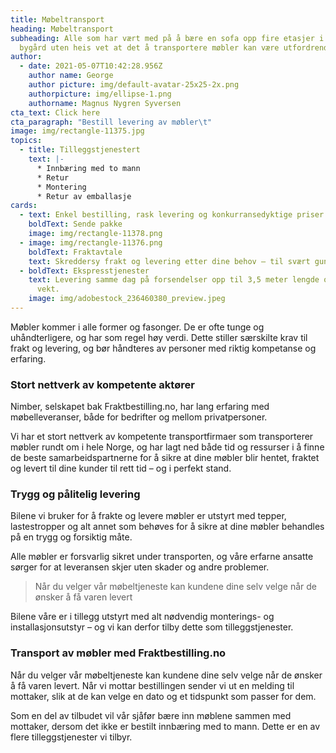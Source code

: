 ```yaml
---
title: Møbeltransport
heading: Møbeltransport
subheading: Alle som har vært med på å bære en sofa opp fire etasjer i en gammel
  bygård uten heis vet at det å transportere møbler kan være utfordrende.
author:
  - date: 2021-05-07T10:42:28.956Z
    author name: George
    author picture: img/default-avatar-25x25-2x.png
    authorpicture: img/ellipse-1.png
    authorname: Magnus Nygren Syversen
cta_text: Click here
cta_paragraph: "Bestill levering av møbler\t"
image: img/rectangle-11375.jpg
topics:
  - title: Tilleggstjenestert
    text: |-
      * Innbæring med to mann
      * Retur
      * Montering
      * Retur av emballasje
cards:
  - text: Enkel bestilling, rask levering og konkurransedyktige priser.
    boldText: Sende pakke
    image: img/rectangle-11378.png
  - image: img/rectangle-11376.png
    boldText: Fraktavtale
    text: Skreddersy frakt og levering etter dine behov – til svært gunstige priser.
  - boldText: Ekspresstjenester
    text: Levering samme dag på forsendelser opp til 3,5 meter lengde og ett tonn i
      vekt.
    image: img/adobestock_236460380_preview.jpeg
---
```

Møbler kommer i alle former og fasonger. De er ofte tunge og uhåndterligere, og har som regel høy verdi. Dette stiller særskilte krav til frakt og levering, og bør håndteres av personer med riktig kompetanse og erfaring.

### Stort nettverk av kompetente aktører

Nimber, selskapet bak Fraktbestilling.no, har lang erfaring med møbelleveranser, både for bedrifter og mellom privatpersoner. 



Vi har et stort nettverk av kompetente transportfirmaer som transporterer møbler rundt om i hele Norge, og har lagt ned både tid og ressurser i å finne de beste samarbeidspartnerne for å sikre at dine møbler blir hentet, fraktet og levert til dine kunder til rett tid – og i perfekt stand.

### Trygg og pålitelig levering

Bilene vi bruker for å frakte og levere møbler er utstyrt med tepper, lastestropper og alt annet som behøves for å sikre at dine møbler behandles på en trygg og forsiktig måte.



Alle møbler er forsvarlig sikret under transporten, og våre erfarne ansatte sørger for at leveransen skjer uten skader og andre problemer.



> Når du velger vår møbeltjeneste kan kundene dine selv velge når de ønsker å få varen levert





Bilene våre er i tillegg utstyrt med alt nødvendig monterings- og installasjonsutstyr – og vi kan derfor tilby dette som tilleggstjenester.



### Transport av møbler med Fraktbestilling.no

Når du velger vår møbeltjeneste kan kundene dine selv velge når de ønsker å få varen levert. Når vi mottar bestillingen sender vi ut en melding til mottaker, slik at de kan velge en dato og et tidspunkt som passer for dem.

Som en del av tilbudet vil vår sjåfør bære inn møblene sammen med mottaker, dersom det ikke er bestilt innbæring med to mann. Dette er en av flere tilleggstjenester vi tilbyr.

>